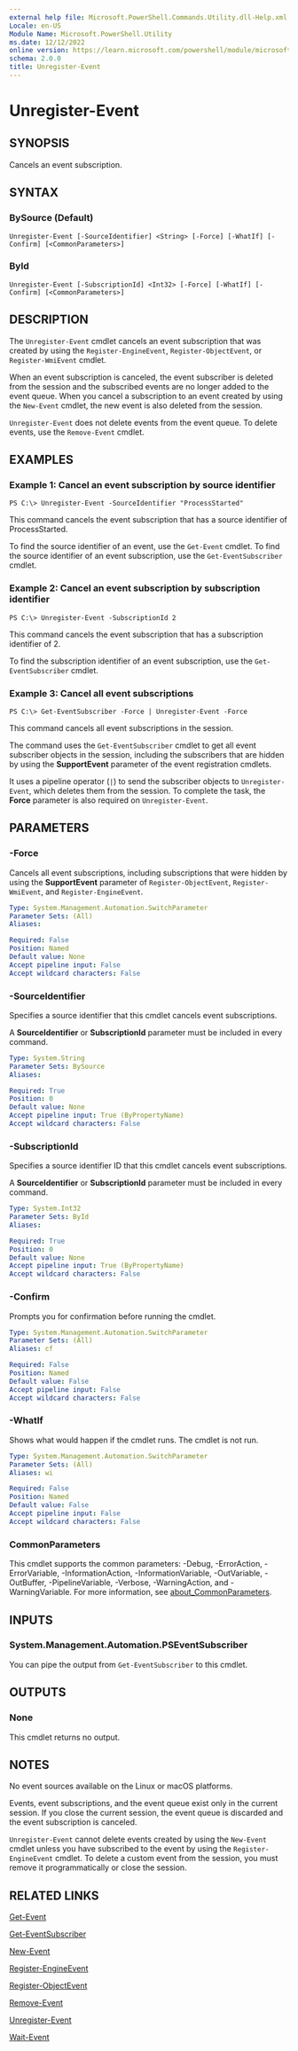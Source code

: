 ```yaml
---
external help file: Microsoft.PowerShell.Commands.Utility.dll-Help.xml
Locale: en-US
Module Name: Microsoft.PowerShell.Utility
ms.date: 12/12/2022
online version: https://learn.microsoft.com/powershell/module/microsoft.powershell.utility/unregister-event?view=powershell-7.4&WT.mc_id=ps-gethelp
schema: 2.0.0
title: Unregister-Event
---
```


# Unregister-Event

## SYNOPSIS
Cancels an event subscription.

## SYNTAX

### BySource (Default)

```
Unregister-Event [-SourceIdentifier] <String> [-Force] [-WhatIf] [-Confirm] [<CommonParameters>]
```

### ById

```
Unregister-Event [-SubscriptionId] <Int32> [-Force] [-WhatIf] [-Confirm] [<CommonParameters>]
```

## DESCRIPTION

The `Unregister-Event` cmdlet cancels an event subscription that was created by using the
`Register-EngineEvent`, `Register-ObjectEvent`, or `Register-WmiEvent` cmdlet.

When an event subscription is canceled, the event subscriber is deleted from the session and the
subscribed events are no longer added to the event queue. When you cancel a subscription to an event
created by using the `New-Event` cmdlet, the new event is also deleted from the session.

`Unregister-Event` does not delete events from the event queue. To delete events, use the
`Remove-Event` cmdlet.

## EXAMPLES

### Example 1: Cancel an event subscription by source identifier

```
PS C:\> Unregister-Event -SourceIdentifier "ProcessStarted"
```

This command cancels the event subscription that has a source identifier of ProcessStarted.

To find the source identifier of an event, use the `Get-Event` cmdlet. To find the source identifier
of an event subscription, use the `Get-EventSubscriber` cmdlet.

### Example 2: Cancel an event subscription by subscription identifier

```
PS C:\> Unregister-Event -SubscriptionId 2
```

This command cancels the event subscription that has a subscription identifier of 2.

To find the subscription identifier of an event subscription, use the `Get-EventSubscriber` cmdlet.

### Example 3: Cancel all event subscriptions

```
PS C:\> Get-EventSubscriber -Force | Unregister-Event -Force
```

This command cancels all event subscriptions in the session.

The command uses the `Get-EventSubscriber` cmdlet to get all event subscriber objects in the
session, including the subscribers that are hidden by using the **SupportEvent** parameter of the
event registration cmdlets.

It uses a pipeline operator (`|`) to send the subscriber objects to `Unregister-Event`, which
deletes them from the session. To complete the task, the **Force** parameter is also required on
`Unregister-Event`.

## PARAMETERS

### -Force

Cancels all event subscriptions, including subscriptions that were hidden by using the
**SupportEvent** parameter of `Register-ObjectEvent`, `Register-WmiEvent`, and
`Register-EngineEvent`.

```yaml
Type: System.Management.Automation.SwitchParameter
Parameter Sets: (All)
Aliases:

Required: False
Position: Named
Default value: None
Accept pipeline input: False
Accept wildcard characters: False
```

### -SourceIdentifier

Specifies a source identifier that this cmdlet cancels event subscriptions.

A **SourceIdentifier** or **SubscriptionId** parameter must be included in every command.

```yaml
Type: System.String
Parameter Sets: BySource
Aliases:

Required: True
Position: 0
Default value: None
Accept pipeline input: True (ByPropertyName)
Accept wildcard characters: False
```

### -SubscriptionId

Specifies a source identifier ID that this cmdlet cancels event subscriptions.

A **SourceIdentifier** or **SubscriptionId** parameter must be included in every command.

```yaml
Type: System.Int32
Parameter Sets: ById
Aliases:

Required: True
Position: 0
Default value: None
Accept pipeline input: True (ByPropertyName)
Accept wildcard characters: False
```

### -Confirm

Prompts you for confirmation before running the cmdlet.

```yaml
Type: System.Management.Automation.SwitchParameter
Parameter Sets: (All)
Aliases: cf

Required: False
Position: Named
Default value: False
Accept pipeline input: False
Accept wildcard characters: False
```

### -WhatIf

Shows what would happen if the cmdlet runs. The cmdlet is not run.

```yaml
Type: System.Management.Automation.SwitchParameter
Parameter Sets: (All)
Aliases: wi

Required: False
Position: Named
Default value: False
Accept pipeline input: False
Accept wildcard characters: False
```

### CommonParameters

This cmdlet supports the common parameters: -Debug, -ErrorAction, -ErrorVariable,
-InformationAction, -InformationVariable, -OutVariable, -OutBuffer, -PipelineVariable, -Verbose,
-WarningAction, and -WarningVariable. For more information, see
[about_CommonParameters](https://go.microsoft.com/fwlink/?LinkID=113216).

## INPUTS

### System.Management.Automation.PSEventSubscriber

You can pipe the output from `Get-EventSubscriber` to this cmdlet.

## OUTPUTS

### None

This cmdlet returns no output.

## NOTES

No event sources available on the Linux or macOS platforms.

Events, event subscriptions, and the event queue exist only in the current session. If you close the
current session, the event queue is discarded and the event subscription is canceled.

`Unregister-Event` cannot delete events created by using the `New-Event` cmdlet unless you have
subscribed to the event by using the `Register-EngineEvent` cmdlet. To delete a custom event from
the session, you must remove it programmatically or close the session.

## RELATED LINKS

[Get-Event](Get-Event.md)

[Get-EventSubscriber](Get-EventSubscriber.md)

[New-Event](New-Event.md)

[Register-EngineEvent](Register-EngineEvent.md)

[Register-ObjectEvent](Register-ObjectEvent.md)

[Remove-Event](Remove-Event.md)

[Unregister-Event](Unregister-Event.md)

[Wait-Event](Wait-Event.md)
